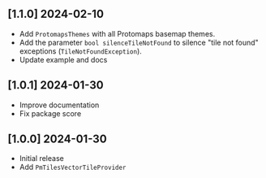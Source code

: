 ## [1.1.0] 2024-02-10

- Add `ProtomapsThemes` with all Protomaps basemap themes.
- Add the parameter `bool silenceTileNotFound` to silence "tile not found"
  exceptions (`TileNotFoundException`).
- Update example and docs

## [1.0.1] 2024-01-30

- Improve documentation
- Fix package score

## [1.0.0] 2024-01-30

- Initial release
- Add `PmTilesVectorTileProvider`